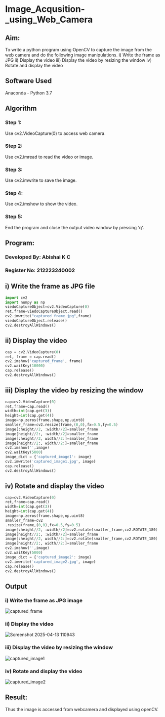 # Image_Acqusition-_using_Web_Camera
## Aim:
 
To write a python program using OpenCV to capture the image from the web camera and do the following image manipulations.
i) Write the frame as JPG 
ii) Display the video 
iii) Display the video by resizing the window
iv) Rotate and display the video

## Software Used
Anaconda - Python 3.7
## Algorithm
### Step 1:
Use cv2.VideoCapture(0) to access web camera.

### Step 2:
Use cv2.imread to read the video or image.

### Step 3:
Use cv2.imwrite to save the image.

### Step 4:
Use cv2.imshow to show the video.

### Step 5:
End the program and close the output video window by pressing 'q'.


## Program:
### Developed By: Abishai K C
### Register No: 212223240002

## i) Write the frame as JPG file
``` Python
import cv2
import numpy as np
viedoCaptureObject=cv2.VideoCapture(0)
ret,frame=viedoCaptureObject.read()
cv2.imwrite("captured_frame.jpg",frame)
viedoCaptureObject.release()
cv2.destroyAllWindows()
```

## ii) Display the video
```Python
cap = cv2.VideoCapture(0)
ret, frame = cap.read()
cv2.imshow('captured_frame', frame)
cv2.waitKey(10000)
cap.release()
cv2.destroyAllWindows()
```

## iii) Display the video by resizing the window
```Python
cap=cv2.VideoCapture(0)
ret,frame=cap.read()
width=int(cap.get(3))
height=int(cap.get(4))
image=np.zeros(frame.shape,np.uint8)
smaller_frame=cv2.resize(frame,(0,0),fx=0.5,fy=0.5)
image[:height//2, :width//2]=smaller_frame
image[height//2:, :width//2]=smaller_frame
image[:height//2, width//2:]=smaller_frame
image[height//2:, width//2:]=smaller_frame
cv2.imshow('',image)
cv2.waitKey(5000)  
image_dict = {'captured_image1': image}
cv2.imwrite('captured_image1.jpg', image)
cap.release()
cv2.destroyAllWindows()
```

## iv) Rotate and display the video
```Python
cap=cv2.VideoCapture(0)
ret,frame=cap.read()
width=int(cap.get(3))
height=int(cap.get(4))
image=np.zeros(frame.shape,np.uint8)
smaller_frame=cv2
.resize(frame,(0,0),fx=0.5,fy=0.5)
image[:height//2, :width//2]=cv2.rotate(smaller_frame,cv2.ROTATE_180)
image[height//2:, :width//2]=smaller_frame
image[:height//2, width//2:]=cv2.rotate(smaller_frame,cv2.ROTATE_180)
image[height//2:, width//2:]=smaller_frame
cv2.imshow('',image)
cv2.waitKey(5000) 
image_dict = {'captured_image2': image}
cv2.imwrite('captured_image2.jpg', image)
cap.release()
cv2.destroyAllWindows()

```

## Output

### i) Write the frame as JPG image
![captured_frame](https://github.com/user-attachments/assets/394246c8-8c92-4422-98a5-56f6082d8a5e)



### ii) Display the video
![Screenshot 2025-04-13 110943](https://github.com/user-attachments/assets/3b1e514d-eccf-43ba-a6bd-c727e3b4e022)



### iii) Display the video by resizing the window
![captured_image1](https://github.com/user-attachments/assets/c6df648b-a12a-45ac-bf49-a8b3d44155d4)


### iv) Rotate and display the video
![captured_image2](https://github.com/user-attachments/assets/5383b8a8-d386-42dc-a738-c5836f51ec4e)



## Result:
Thus the image is accessed from webcamera and displayed using openCV.
